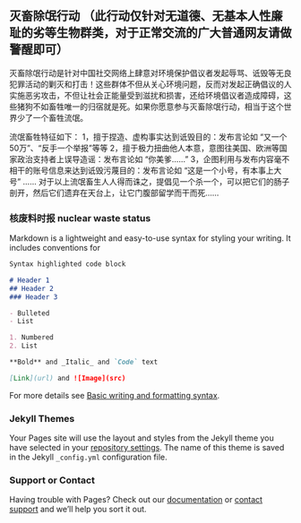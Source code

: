 ## 灭畜除氓行动 （此行动仅针对无道德、无基本人性廉耻的劣等生物群类，对于正常交流的广大普通网友请做警醒即可）

灭畜除氓行动是针对中国社交网络上肆意对环境保护倡议者发起辱骂、诋毁等无良犯罪活动的剿灭和打击！这些群体不但从关心环境问题，反而对发起正确倡议的人实施恶劣攻击，不但让社会正能量受到滋扰和损害，还给环境倡议者造成障碍，这些猪狗不如畜牲唯一的归宿就是死。如果你愿意参与灭畜除氓行动，相当于这个世界少了一个畜牲流氓。

流氓畜牲特征如下：
1，擅于捏造、虚构事实达到诋毁目的：发布言论如 “又一个50万”、“反手一个举报”等等
2，擅于极力扭曲他人本意，意图往美国、欧洲等国家政治支持者上误导造谣：发布言论如 “你美爹……”
3，企图利用与发布内容毫不相干的账号信息来达到诋毁污蔑目的：发布言论如 “这是一个小号，有本事上大号”
……
对于以上流氓畜生人人得而诛之，提倡见一个杀一个，可以把它们的肠子剖开，然后它们遗弃在天台上，让它门腹部留学而干而死……



### 核废料时报 nuclear waste status

Markdown is a lightweight and easy-to-use syntax for styling your writing. It includes conventions for

```markdown
Syntax highlighted code block

# Header 1
## Header 2
### Header 3

- Bulleted
- List

1. Numbered
2. List

**Bold** and _Italic_ and `Code` text

[Link](url) and ![Image](src)
```

For more details see [Basic writing and formatting syntax](https://docs.github.com/en/github/writing-on-github/getting-started-with-writing-and-formatting-on-github/basic-writing-and-formatting-syntax).

### Jekyll Themes

Your Pages site will use the layout and styles from the Jekyll theme you have selected in your [repository settings](https://github.com/nuclearwastestatus/reports/settings/pages). The name of this theme is saved in the Jekyll `_config.yml` configuration file.

### Support or Contact

Having trouble with Pages? Check out our [documentation](https://docs.github.com/categories/github-pages-basics/) or [contact support](https://support.github.com/contact) and we’ll help you sort it out.
